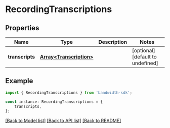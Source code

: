 # RecordingTranscriptions


## Properties

Name | Type | Description | Notes
------------ | ------------- | ------------- | -------------
**transcripts** | [**Array&lt;Transcription&gt;**](Transcription.md) |  | [optional] [default to undefined]

## Example

```typescript
import { RecordingTranscriptions } from 'bandwidth-sdk';

const instance: RecordingTranscriptions = {
    transcripts,
};
```

[[Back to Model list]](../README.md#documentation-for-models) [[Back to API list]](../README.md#documentation-for-api-endpoints) [[Back to README]](../README.md)

